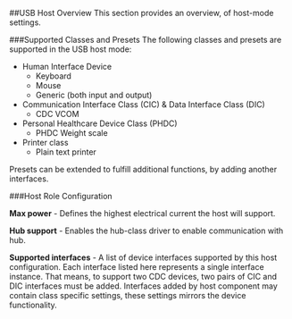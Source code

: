 ##USB Host Overview
This section provides an overview, of host-mode settings.

###Supported Classes and Presets
The following classes and presets are supported in the USB host mode:
* Human Interface Device
    * Keyboard
    * Mouse
    * Generic (both input and output)
* Communication Interface Class (CIC) & Data Interface Class (DIC)
    * CDC VCOM
* Personal Healthcare Device Class (PHDC)
    * PHDC Weight scale
* Printer class
    * Plain text printer

Presets can be extended to fulfill additional functions, by adding another interfaces.  
 
###Host Role Configuration

**Max power** - Defines the highest electrical current the host will support.

**Hub support** - Enables the hub-class driver to enable communication with hub.

**Supported interfaces** - A list of device interfaces supported by this host configuration. Each interface listed here represents a single interface instance. That means, to support two CDC devices, two pairs of CIC and DIC interfaces must be added. Interfaces added by host component may contain class specific settings, these settings mirrors the device functionality.